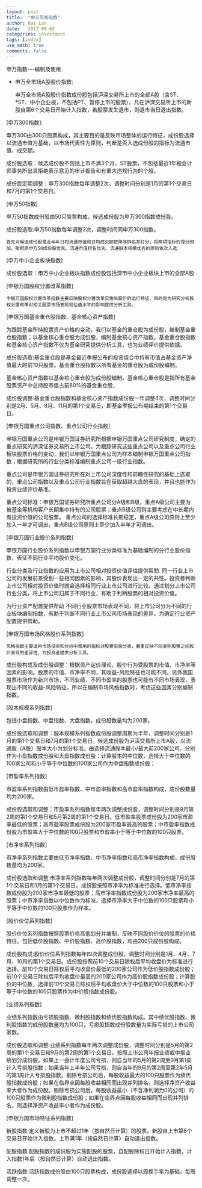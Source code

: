 ```yaml
---
layout: post
title:  "申万风格指数"
author: Hai Lan
date:   2017-08-02
categories: investment
tags: [index]
use_math: true
comments: false
---
```



申万指数---编制及使用

* 申万全市场A股股价指数:

   申万全市场A股股价指数成份股包括沪深交易所上市的全部A股（含ST、*ST、中小企业板，不包括PT、暂停上市的股票），凡在沪深交易所上市的新股自第6个交易日开始计入指数，若股票发生退市，则退市当日退出指数。

[申万300指数]:

   申万300由300只股票构成，其主要目的是反映市场整体的运行特征，成份股选择以流通市值为基础，以市场代表性为原则，判断是否入选成份股的指标为流通市值、成交额。

   成份股选取：候选成份股不包括上市不满3个月、ST股票，不包括最近1年被会计师事务所出具拒绝表示意见的审计报告和有重大违规行为的个股。

   成份股定期调整：申万300指数每年调整2次，调整时间分别是1月的第1个交易日和7月的第1个交易日。

[申万50指数]

   申万50指数成份股由50只股票构成，候选成份股为申万300指数成份股。

   成份股选取:申万50指数每年调整2次，调整时间同申万300指数。

    首先对候选成份股最近半年日均流通市值和日均成交额按降序排名并打分，将两项指标的得分相加，按照原申万50成份股优先、流通市值排名优先、流通股本规模优先的原则依次入选

[申万中小企业板块指数]

   成份股选取：申万中小企业板块指数成份股包括深市中小企业板块上市的全部A股

[申银万国股权分置改革指数]

    申银万国股权分置改革指数主要反映股权分置改革实施后股价的运行特征，目的是为研究分析股权分置改革对相关股票市场表现和估值水平的影响提供分析工具。

[申银万国基金重仓股指数、基金核心资产指数]

   为跟踪基金所持股票资产价格的变动，我们以基金的重仓股为成份股，编制基金重仓股指数；以基金核心重仓股为成份股，编制基金核心资产指数。基金重仓股指数和基金核心资产指数不仅为基金研究提供分析工具，也为业绩评价提供依据。

  成份股选取:基金重仓股是基金最近季报公布的投资组合中持有市值占基金资产净值最大的前10只股票。基金重仓股指数以所有基金的重仓股为成份股编制。

  基金核心资产指数以基金核心重仓股为成份股编制，基金核心重仓股是指所有基金股票资产中总持股市值占前80%的基金重仓股，

  成份股调整:基金重仓股指数和基金核心资产指数成份股一年调整4次，调整时间分别是2月、5月、8月、11月的第1个交易日，即基金季报公布期结束的第1个交易日。

[申银万国重点公司指数、重点公司行业指数]

   申银万国重点公司是申银万国证券研究所根据申银万国重点公司研究制度，确定的重点研究的沪深证券交易所上市公司。为跟踪研究这些重点公司以及重点公司行业板块股票价格的变动，我们以申银万国重点公司为样本编制申银万国重点公司指数；根据研究所的行业分类标准编制重点公司一级行业指数。

   重点公司是申银万国证券研究所在对上市公司深度性和前瞻性研究的基础上选取的，重点公司指数以及重点公司行业指数旨在获取超越大盘的表现，并且也能作为投资业绩评价基准。

   重点公司标准：申银万国证券研究所重点公司分A级和B级，重点A级公司主要为被基金等机构客户长期集中持有的公司股票；重点B级公司则主要考虑在中长期内有投资价值的公司股票。 重点公司的选择标准长期稳定，重点A级公司原则上至少加入一年才可调出，重点B级公司原则上至少加入半年才可调出。



[申银万国行业股价系列指数]

   申银万国行业股价系列指数以申银万国行业分类标准为基础编制的分行业股价指数，表征不同行业平均股价变化。

   行业分类及行业指数的应用为上市公司相对投资价值评估提供帮助. 同一行业上市公司的发展前景受到一些相同因素的影响，其股价表现出一定的共性。投资者判断上市公司相对投资价值时就会选择相同行业上市公司进行比较。通过划分上市公司行业分类，将上市公司归属于不同行业，有助于判断股票的相对投资价值。

   为行业资产配置提供帮助 不同行业股票市场表现不同，将上市公司分为不同的行业板块编制指数，有助于判断不同行业上市公司市场表现的差异，为确定行业资产配置提供帮助。



[申银万国市场风格股价系列指数]

    风格指数主要运用市场投资和分析中常用的指标对股票实施分类，着重反映不同类别股票之间股价表现的差异性，为投资者提供分析工具。

成份股构成及成份股调整：根据资产定价理论，股价行为受股票的市值、市净率等因素的影响。股票的市值、市净率不同，其收益-风险特征也可能不同。另外我国股票市场作为新兴市场，不同业绩、不同市盈率的股票也可能有不同市场表现，表现出不同的收益-风险特征，所以在编制市场风格指数时，考虑这些因素分别编制指数。

[股本规模系列指数]

包括小盘指数、中盘指数、大盘指数，成份股数量均为200家。

成份股选取和调整：股本规模系列指数成份股调整周期为半年，调整时间分别是1月的第1个交易日和7月的第1个交易日。候选成份股为沪深交易所上市A股，以流通股（A股）股本大小为划分标准。由选择流通股本最小/最大前200家公司，分别作为小盘指数成份股和大盘指数成份股；计算股本的中位数，选择大于中位数的100家公司和小于等于中位数的100家公司作为中盘指数成份股；

[市盈率系列指数]

   市盈率系列指数由低市盈率指数、中市盈率指数和高市盈率指数构成，成份股数量均为200家。

   成份股选取和调整：市盈率系列指数每年两次调整成份股，调整时间分别是9月第2周的第1个交易日和5月第2周的第1个交易日。低市盈率股票成份股为200家市盈率最低的股票；高市盈率股票成份股为200家市盈率最高的股票；中市盈率指数成份股为市盈率大于中位数的100只股票和市盈率小于等于中位数的100只股票。

[市净率系列指数]

   市净率系列指数主要由低市净率指数、中市净率指数和高市净率指数构成，成份股数量均为200家。

   成份股选取和调整:市净率系列指数每年两次调整成份股，调整时间分别是7月的第1个交易日和1月的第1个交易日。成份股按照市净率为标准进行选择。低市净率指数成份股为200家市净率最低的股票；高市净率指数成份股为200家市净率最高的股票；中市净率指数以中位数作为标准，选择市净率大于中位数的100只股票和小于等于中位数的100只股票作为样本。

[股价价位系列指数]

   股价价位系列指数按照股票价格高低划分并编制，反映不同股价价位的股票的价格特征。包括低价股指数、中价股指数、高价股指数，均由200只成份股构成。

  成份股构成:股价价位系列指数每年四次调整成份股，调整时间分别是1月、4月、7月、10月的第1个交易日。成份股按照前10个交易日除权后平均收盘价为标准进行选择。前10个交易日除权后平均收盘价最低的200家公司作为低价股指数成份股；前10个交易日除权后平均收盘价最高的200家公司作为高价股指数成份股；计算股价的中位数，选择前10个交易日除权后平均收盘价大于中位数的100只股票和小于等于中位数的100只股票作为中价股指数成份股。

[业绩系列指数]

   业绩系列指数由亏损股指数、微利股指数和绩优股指数构成。其中绩优股指数、微利股指数的成份股数量均为100只，亏损股指数成份股数量为实际亏损的上市公司家数。

   成份股选取和调整:业绩系列指数每年两次调整成份股，调整时间分别是5月的第2周的第1个交易日和9月的第2周的第1个交易日。按照上市公司年报业绩或中报业绩划分成份股。如果上一会计年度公司亏损，则自当年的5月的第2周至9月第1周计入亏损股指数；如果当年上半年公司亏损，则自当年的9月的第2周至第2年5月的第1周计入亏损股指数。剔除亏损公司后，每股收益最大的100只股票作为绩优股指数成份股；如果在临界点因每股收益相同而出现并列排名，则选择净资产收益率大者作为成份股。剔除亏损公司后，每股收益最小（不含净利润为0的公司）的100只股票作为微利股指数成份股；如果在临界点因每股收益相同而出现并列排名，则选择净资产收益率小者作为成份股。

[申银万国市场特征系列指数]

新股指数:定义新股为上市不超过1年（按自然日计算）的股票。新股自上市第6个交易日开始计入指数，上市满1年（按自然日计算）自动退出指数。

配股指数:配股指数的成份股为实施配股的股票，自配股除权日开始计入指数，计入指数1年后（按自然日计算）自动退出指数。

活跃指数:活跃指数成份股由100只股票构成，成份股选择以周换手率为基础，每周调整一次。

